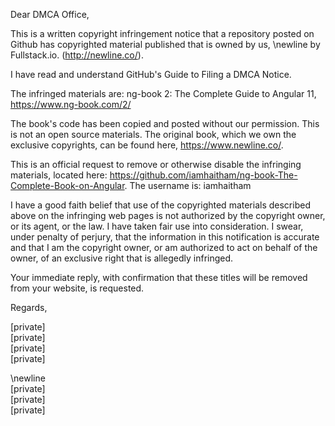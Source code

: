 Dear DMCA Office,

This is a written copyright infringement notice that a repository posted on Github has copyrighted material published that is owned by us, \newline by Fullstack.io. (http://newline.co/).

I have read and understand GitHub's Guide to Filing a DMCA Notice.

The infringed materials are:
ng-book 2: The Complete Guide to Angular 11, https://www.ng-book.com/2/

The book's code has been copied and posted without our permission. This is not an open source materials. The original book, which we own the exclusive copyrights, can be found here, https://www.newline.co/.

This is an official request to remove or otherwise disable the infringing materials, located here: https://github.com/iamhaitham/ng-book-The-Complete-Book-on-Angular. The username is: iamhaitham

I have a good faith belief that use of the copyrighted materials described above on the infringing web pages is not authorized by the copyright owner, or its agent, or the law. I have taken fair use into consideration. I swear, under penalty of perjury, that the information in this notification is accurate and that I am the copyright owner, or am authorized to act on behalf of the owner, of an exclusive right that is allegedly infringed.

Your immediate reply, with confirmation that these titles will be removed from your website, is requested.

Regards,

[private]  
[private]  
[private]  
[private]  

\newline  
[private]  
[private]  
[private]  
